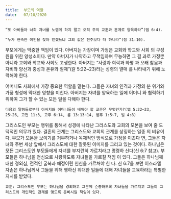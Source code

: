 ```yaml
---
title:  부모의 역할
date:   07/10/2020
---
```


`“또 아비들아 너희 자녀를 노엽게 하지 말고 오직 주의 교훈과 훈계로 양육하라”(엡 6:4).`

`“누가 현숙한 여인을 찾아 얻겠느냐 그의 값은 진주보다 더 하니라”(잠 31:10).`

부모에게는 막중한 책임이 있다. 아버지는 가장이며 가정은 교회와 학교와 사회 의 구성원을 위한 양성소이다. 만약 아버지가 나약하고 무책임하며 무능하면 그 결 과로 가정뿐 아니라 교회와 학교와 사회도 고생한다. 아버지는 “사랑과 희락과 화평 과 오래 참음과 자비와 양선과 충성과 온유와 절제”(갈 5:22~23)라는 성령의 열매 를 나타내기 위해 노력해야 한다.

어머니도 사회에서 가장 중요한 역할을 맡는다. 그들은 자녀의 인격과 가정의 분 위기와 가풍 형성에 막대한 영향을 미친다. 아버지는 자녀를 양육하는 일에 어머니 와 협력하기 위하여 그가 할 수 있는 모든 일을 다해야 한다.

`다음의 말씀들로부터 아버지와 어머니들이 배워야 할 교훈은 무엇인가?(엡 5:22~23, 25~26, 고전 11:3, 고후 6:14, 롬 13:13~14, 벧후 1:5~7, 빌 4:8)`

그리스도인 부모는 행위를 통해서 성경에 나타난 그리스도와 교회의 모본을 보여 줄 도덕적인 의무가 있다. 결혼의 관계는 그리스도와 교회의 관계를 상징하는 일종 의 비유이다. 부모가 모본을 보이기를 거부하거나 독재적인 방식으로 가정을 이끈다 면, 그들은 자녀와 주변 세상 앞에서 그리스도에 대한 잘못된 이미지를 그리고 있는 것이다. 하나님은 모든 그리스도인 부모들에게 자녀를 부지런히 가르치라고 명령하 신다(신 6:7 참고). 부모들은 하나님을 전심으로 사랑하도록 자녀들을 가르칠 책임 이 있다. 그들은 하나님께 대한 경외심, 전적인 굴복과 애정어린 헌신을 가르쳐야 한 다. 신 6:7을 보면 이스라엘 자손은 하나님께서 그들을 위해 행하신 위대한 일들에 대해 자녀들을 교육하라는 특별한 지시를 받았다.

`교훈: 그리스도인 부모는 하나님을 경외하고 그분께 순종하도록 자녀들을 가르치고 그들이 그리스도와 개인적인 관계를 맺도록 준비시킬 책임이 있다.`